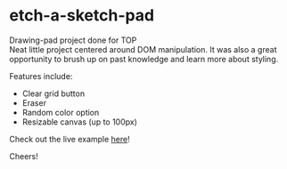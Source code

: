 # etch-a-sketch-pad
Drawing-pad project done for TOP 
<br>
Neat little project centered around DOM manipulation. It was also a great opportunity to brush up on past knowledge and learn more about styling.

Features include:
 - Clear grid button
 - Eraser
 - Random color option
 - Resizable canvas (up to 100px)

Check out the live example [here](https://thatoneguy087.github.io/etch-a-sketch-pad/)!

Cheers!
